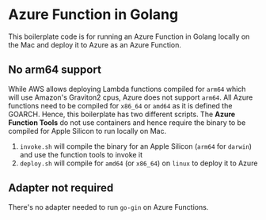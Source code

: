 # Azure Function in Golang

This boilerplate code is for running an Azure Function in Golang locally on the Mac and deploy it to Azure as an Azure Function.

## No arm64 support

While AWS allows deploying Lambda functions compiled for `arm64` which will use Amazon's Graviton2 cpus, Azure does not support `arm64`. All Azure functions need to be compiled for `x86_64` or `amd64` as it is defined the GOARCH. Hence, this boilerplate has two different scripts. The **Azure Function Tools** do not use containers and hence require the binary to be compiled for Apple Silicon to run locally on Mac.

1. `invoke.sh` will compile the binary for an Apple Silicon (`arm64` for `darwin`) and use the function tools to invoke it
2. `deploy.sh` will compile for `amd64` (or `x86_64`) on `linux` to deploy it to Azure

## Adapter not required

There's no adapter needed to run `go-gin` on Azure Functions. 